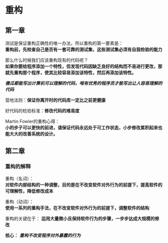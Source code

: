 # 重构
## 第一章
测试是保证重构正确性的唯一办法，所以重构的第一要素是：  
**重构前，先检查自己是否有一套可靠的测试集，这些测试集必须有自我检验的能力**

那么什么时候我们应该重构现有的代码呢？  
**如果你要给程序添加一个特性，但发现代码因缺乏良好的结构而不易进行更改，那就先重构那个程序，使其比较容易添加该特性，然后再添加该特性。**

***傻瓜都能写出计算机可以理解的代码，唯有优秀的程序员才能写出让人容易理解的代码***

营地法则：**保证你离开时的代码库一定比之前更健康**

好代码的检验标准：**修改代码的难易度**

Martin Fowler的重构心得：  
**小的步子可以更快的前进，请保证代码永远处于可工作状态，小步修改累积起来也能大大的改善系统的设计。**

## 第二章

### 重构的解释
重构（名词）：  
**对软件内部结构的一种调整，目的是在不改变软件对外行为的前提下，提高软件的可理解性，降低修改成本**

重构（动词）：  
**使用一系列的重构手法，在不改变软件对外行为的前提下，调整软件的结构**

重构的关键在于：
**运用大量微小且保持软件行为的步骤，一步步达成大规模的修改**

**核心：** ***重构不改变程序对外暴露的行为***


